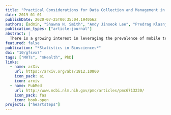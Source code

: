 ```yaml
---
title: "Practical Considerations for Data Collection and Management in Mobile Health Micro-Randomized Trials"
date: 2019-01-01
publishDate: 2020-07-25T00:35:04.194056Z
authors: [admin, "Shawna N. Smith", "Andy Jinseok Lee", "Predrag Klasnja", "Susan A. Murphy"]
publication_types: ["article-journal"]
abstract: |
  There is a growing interest in leveraging the prevalence of mobile technology to improve health by delivering momentary, contextualized interventions to individuals' smartphones. A just-in-time adaptive intervention (JITAI) adjusts to an individual's changing state and/or context to provide the right treatment, at the right time, in the right place. Micro-randomized trials (MRTs) allow for the collection of data which aid in the construction of an optimized JITAI by sequentially randomizing participants to different treatment options at each of many decision points throughout the study. Often, these data are collected passively using a mobile phone. To assess the causal effect of treatment on a near-term outcome, care must be taken when designing the data collection system to ensure it is of appropriately high quality. Here, we make several recommendations for collecting and managing data from an MRT. We provide advice on selecting which features to collect and when, choosing between "agents" to implement randomization, identifying sources of missing data, and overcoming other novel challenges. The recommendations are informed by our experience with HeartSteps, an MRT designed to test the effects of an intervention aimed at increasing physical activity in sedentary adults. We also provide a checklist which can be used in designing a data collection system so that scientists can focus more on their questions of interest, and less on cleaning data.
featured: false
publication: "*Statistics in Biosciences*"
doi: "10/gfsvx7"
tags: ["MRTs", "mHealth", PhD]
links:
  - name: arXiv
    url: https://arxiv.org/abs/1812.10800
    icon_pack: ai
    icon: arxiv
  - name: PubMed
    url: http://www.ncbi.nlm.nih.gov/pmc/articles/pmc6713230/
    icon_pack: fas
    icon: book-open
projects: ["heartsteps"]
---
```

